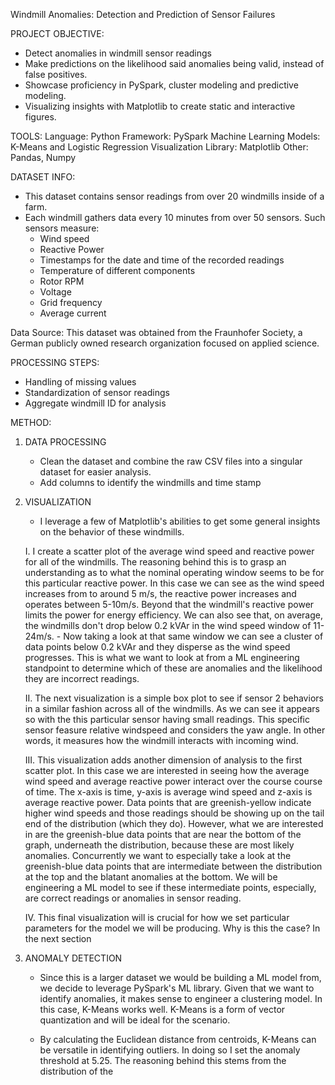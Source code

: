 Windmill Anomalies: Detection and Prediction of Sensor Failures

PROJECT OBJECTIVE:
- Detect anomalies in windmill sensor readings
- Make predictions on the likelihood said anomalies being valid, instead of false positives.
- Showcase proficiency in PySpark, cluster modeling and predictive modeling.
- Visualizing insights with Matplotlib to create static and interactive figures.

TOOLS:
Language: Python
Framework: PySpark
Machine Learning Models: K-Means and Logistic Regression
Visualization Library: Matplotlib
Other: Pandas, Numpy

DATASET INFO:
- This dataset contains sensor readings from over 20 windmills inside of a farm.
- Each windmill gathers data every 10 minutes from over 50 sensors. Such sensors measure:
    - Wind speed 
    - Reactive Power 
    - Timestamps for the date and time of the recorded readings
    - Temperature of different components
    - Rotor RPM 
    - Voltage
    - Grid frequency
    - Average current


Data Source: This dataset was obtained from the Fraunhofer Society, a German publicly owned research organization
 focused on applied science. 

 PROCESSING STEPS:
 - Handling of missing values
 - Standardization of sensor readings
 - Aggregate windmill ID for analysis

 METHOD:
 1. DATA PROCESSING
    - Clean the dataset and combine the raw CSV files into a singular dataset for easier analysis.
    - Add columns to identify the windmills and time stamp

2. VISUALIZATION
    - I leverage a few of Matplotlib's abilities to get some general insights on the behavior of these windmills.

    I. I create a scatter plot of the average wind speed and reactive power for all of the windmills. The reasoning behind this is to
    grasp an understanding as to what the nominal operating window seems to be for this particular reactive power. In this case we can see as the wind speed increases from to around 5 m/s, the reactive power increases and operates between 5-10m/s. Beyond that the windmill's reactive power limits the power for energy efficiency. We can also see that, on average, the windmills don't drop below
    0.2 kVAr in the wind speed window of 11-24m/s.
        - Now taking a look at that same window we can see a cluster of data points below 0.2 kVAr and they disperse as the wind speed progresses. This is what we want to look at from a ML engineering standpoint to determine which of these are anomalies and the likelihood they are incorrect readings.

    II. The next visualization is a simple box plot to see if sensor 2 behaviors in a similar fashion across all of the windmills. As we can see it appears so with the this particular sensor having small readings. This specific sensor feasure relative windspeed and considers the yaw angle. In other words, it measures how the windmill interacts with incoming wind.

    III. This visualization adds another dimension of analysis to the first scatter plot. In this case we are interested in seeing how the average wind speed and average reactive power interact over the course course of time. The x-axis is time, y-axis is average wind speed and z-axis is average reactive power. Data points that are greenish-yellow indicate higher wind speeds and those readings should be showing up on the tail end of the distribution (which they do). However, what we are interested in are the greenish-blue data points that are near the bottom of the graph, underneath the distribution, because these are most likely anomalies. Concurrently we want to especially take a look at the greenish-blue data points that are intermediate between the distribution at the top and the blatant anomalies at the bottom. We will be engineering a ML model to see if these intermediate points, especially, are correct readings or anomalies in sensor reading. 

    IV. This final visualization will is crucial for how we set particular parameters for the model we will be producing. Why is this the case? In the next section


3. ANOMALY DETECTION
    - Since this is a larger dataset we would be building a ML model from, we decide to leverage PySpark's ML library. Given that
    we want to identify anomalies, it makes sense to engineer a clustering model. In this case, K-Means works well. K-Means is a form of vector quantization and will be ideal for the scenario.

    - By calculating the Euclidean distance from centroids, K-Means can be versatile in identifying outliers. In doing so I set the
    anomaly threshold at 5.25. The reasoning behind this stems from the distribution of the




